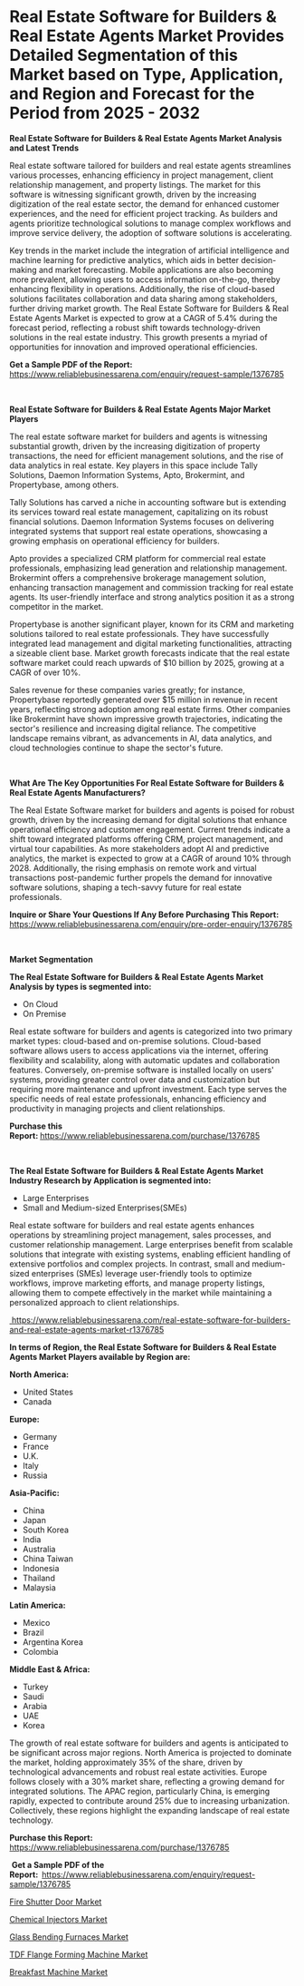 <p><h1>Real Estate Software for Builders & Real Estate Agents Market Provides Detailed Segmentation of this Market based on Type, Application, and Region and Forecast for the Period from 2025 - 2032</h1></p><p><strong>Real Estate Software for Builders & Real Estate Agents Market Analysis and Latest Trends</strong></p>
<p><p>Real estate software tailored for builders and real estate agents streamlines various processes, enhancing efficiency in project management, client relationship management, and property listings. The market for this software is witnessing significant growth, driven by the increasing digitization of the real estate sector, the demand for enhanced customer experiences, and the need for efficient project tracking. As builders and agents prioritize technological solutions to manage complex workflows and improve service delivery, the adoption of software solutions is accelerating.</p><p>Key trends in the market include the integration of artificial intelligence and machine learning for predictive analytics, which aids in better decision-making and market forecasting. Mobile applications are also becoming more prevalent, allowing users to access information on-the-go, thereby enhancing flexibility in operations. Additionally, the rise of cloud-based solutions facilitates collaboration and data sharing among stakeholders, further driving market growth. The Real Estate Software for Builders & Real Estate Agents Market is expected to grow at a CAGR of 5.4% during the forecast period, reflecting a robust shift towards technology-driven solutions in the real estate industry. This growth presents a myriad of opportunities for innovation and improved operational efficiencies.</p></p>
<p><strong>Get a Sample PDF of the Report:&nbsp;</strong> <a href="https://www.reliablebusinessarena.com/enquiry/request-sample/1376785?utm_campaign=3346&utm_medium=2&utm_source=Github&utm_content=ia&utm_term=28032025&utm_id=real-estate-software-for-builders-real-estate-agents">https://www.reliablebusinessarena.com/enquiry/request-sample/1376785</a></p>
<p>&nbsp;</p>
<p><strong>Real Estate Software for Builders & Real Estate Agents Major Market Players</strong></p>
<p><p>The real estate software market for builders and agents is witnessing substantial growth, driven by the increasing digitization of property transactions, the need for efficient management solutions, and the rise of data analytics in real estate. Key players in this space include Tally Solutions, Daemon Information Systems, Apto, Brokermint, and Propertybase, among others.</p><p>Tally Solutions has carved a niche in accounting software but is extending its services toward real estate management, capitalizing on its robust financial solutions. Daemon Information Systems focuses on delivering integrated systems that support real estate operations, showcasing a growing emphasis on operational efficiency for builders.</p><p>Apto provides a specialized CRM platform for commercial real estate professionals, emphasizing lead generation and relationship management. Brokermint offers a comprehensive brokerage management solution, enhancing transaction management and commission tracking for real estate agents. Its user-friendly interface and strong analytics position it as a strong competitor in the market.</p><p>Propertybase is another significant player, known for its CRM and marketing solutions tailored to real estate professionals. They have successfully integrated lead management and digital marketing functionalities, attracting a sizeable client base. Market growth forecasts indicate that the real estate software market could reach upwards of $10 billion by 2025, growing at a CAGR of over 10%.</p><p>Sales revenue for these companies varies greatly; for instance, Propertybase reportedly generated over $15 million in revenue in recent years, reflecting strong adoption among real estate firms. Other companies like Brokermint have shown impressive growth trajectories, indicating the sector's resilience and increasing digital reliance. The competitive landscape remains vibrant, as advancements in AI, data analytics, and cloud technologies continue to shape the sector's future.</p></p>
<p>&nbsp;</p>
<p><strong>What Are The Key Opportunities For Real Estate Software for Builders & Real Estate Agents Manufacturers?</strong></p>
<p><p>The Real Estate Software market for builders and agents is poised for robust growth, driven by the increasing demand for digital solutions that enhance operational efficiency and customer engagement. Current trends indicate a shift toward integrated platforms offering CRM, project management, and virtual tour capabilities. As more stakeholders adopt AI and predictive analytics, the market is expected to grow at a CAGR of around 10% through 2028. Additionally, the rising emphasis on remote work and virtual transactions post-pandemic further propels the demand for innovative software solutions, shaping a tech-savvy future for real estate professionals.</p></p>
<p><strong>Inquire or Share Your Questions If Any Before Purchasing This Report:</strong> <a href="https://www.reliablebusinessarena.com/enquiry/pre-order-enquiry/1376785?utm_campaign=3346&utm_medium=2&utm_source=Github&utm_content=ia&utm_term=28032025&utm_id=real-estate-software-for-builders-real-estate-agents">https://www.reliablebusinessarena.com/enquiry/pre-order-enquiry/1376785</a></p>
<p>&nbsp;</p>
<p><strong>Market Segmentation</strong></p>
<p><strong>The Real Estate Software for Builders & Real Estate Agents Market Analysis by types is segmented into:</strong></p>
<p><ul><li>On Cloud</li><li>On Premise</li></ul></p>
<p><p>Real estate software for builders and agents is categorized into two primary market types: cloud-based and on-premise solutions. Cloud-based software allows users to access applications via the internet, offering flexibility and scalability, along with automatic updates and collaboration features. Conversely, on-premise software is installed locally on users' systems, providing greater control over data and customization but requiring more maintenance and upfront investment. Each type serves the specific needs of real estate professionals, enhancing efficiency and productivity in managing projects and client relationships.</p></p>
<p><strong>Purchase this Report:&nbsp;</strong><a href="https://www.reliablebusinessarena.com/purchase/1376785?utm_campaign=3346&utm_medium=2&utm_source=Github&utm_content=ia&utm_term=28032025&utm_id=real-estate-software-for-builders-real-estate-agents">https://www.reliablebusinessarena.com/purchase/1376785</a></p>
<p>&nbsp;</p>
<p><strong>The Real Estate Software for Builders & Real Estate Agents Market Industry Research by Application is segmented into:</strong></p>
<p><ul><li>Large Enterprises</li><li>Small and Medium-sized Enterprises(SMEs)</li></ul></p>
<p><p>Real estate software for builders and real estate agents enhances operations by streamlining project management, sales processes, and customer relationship management. Large enterprises benefit from scalable solutions that integrate with existing systems, enabling efficient handling of extensive portfolios and complex projects. In contrast, small and medium-sized enterprises (SMEs) leverage user-friendly tools to optimize workflows, improve marketing efforts, and manage property listings, allowing them to compete effectively in the market while maintaining a personalized approach to client relationships.</p></p>
<p><a href="https://www.reliablebusinessarena.com/real-estate-software-for-builders-and-real-estate-agents-market-r1376785?utm_campaign=3346&utm_medium=2&utm_source=Github&utm_content=ia&utm_term=28032025&utm_id=real-estate-software-for-builders-real-estate-agents">&nbsp;https://www.reliablebusinessarena.com/real-estate-software-for-builders-and-real-estate-agents-market-r1376785</a></p>
<p><strong>In terms of Region, the Real Estate Software for Builders & Real Estate Agents Market Players available by Region are:</strong></p>
<p>
    <p> <strong> North America: </strong>
        <ul>
            <li>United States</li>
            <li>Canada</li>
        </ul>
        </p> 
    <p> <strong> Europe: </strong>
        <ul>
            <li>Germany</li>
            <li>France</li>
            <li>U.K.</li>
            <li>Italy</li>
            <li>Russia</li>
        </ul>
        </p> 
    <p> <strong> Asia-Pacific: </strong>
        <ul>
            <li>China</li>
            <li>Japan</li>
            <li>South Korea</li>
            <li>India</li>
            <li>Australia</li>
            <li>China Taiwan</li>
            <li>Indonesia</li>
            <li>Thailand</li>
            <li>Malaysia</li>
        </ul>
        </p> 
    <p> <strong> Latin America: </strong>
        <ul>
            <li>Mexico</li>
            <li>Brazil</li>
            <li>Argentina Korea</li>
            <li>Colombia</li>
        </ul>
        </p> 
    <p> <strong> Middle East & Africa: </strong>
        <ul>
            <li>Turkey</li>
            <li>Saudi</li>
            <li>Arabia</li>
            <li>UAE</li>
            <li>Korea</li>
        </ul>
    </p>
    </p>
<p><p>The growth of real estate software for builders and agents is anticipated to be significant across major regions. North America is projected to dominate the market, holding approximately 35% of the share, driven by technological advancements and robust real estate activities. Europe follows closely with a 30% market share, reflecting a growing demand for integrated solutions. The APAC region, particularly China, is emerging rapidly, expected to contribute around 25% due to increasing urbanization. Collectively, these regions highlight the expanding landscape of real estate technology.</p></p>
<p><strong>Purchase this Report: </strong><a href="https://www.reliablebusinessarena.com/purchase/1376785?utm_campaign=3346&utm_medium=2&utm_source=Github&utm_content=ia&utm_term=28032025&utm_id=real-estate-software-for-builders-real-estate-agents">https://www.reliablebusinessarena.com/purchase/1376785</a></p>
<p>&nbsp;<strong>Get a Sample PDF of the Report:&nbsp;&nbsp;</strong><a href="https://www.reliablebusinessarena.com/enquiry/request-sample/1376785?utm_campaign=3346&utm_medium=2&utm_source=Github&utm_content=ia&utm_term=28032025&utm_id=real-estate-software-for-builders-real-estate-agents">https://www.reliablebusinessarena.com/enquiry/request-sample/1376785</a></p>
<p><strong></strong></p>
<p><p><a href="https://www.linkedin.com/pulse/fire-shutter-door-market-report-in-depth-analysis-14-cagr-projection-96znf?utm_campaign=3346&utm_medium=2&utm_source=Github&utm_content=ia&utm_term=28032025&utm_id=real-estate-software-for-builders-real-estate-agents">Fire Shutter Door Market</a></p><p><a href="https://www.linkedin.com/pulse/chemical-injectors-market-analysis-2025-2032-competitive-x7vjc?utm_campaign=3346&utm_medium=2&utm_source=Github&utm_content=ia&utm_term=28032025&utm_id=real-estate-software-for-builders-real-estate-agents">Chemical Injectors Market</a></p><p><a href="https://www.linkedin.com/pulse/comprehensive-analysis-glass-bending-furnaces-market-gwe8c?utm_campaign=3346&utm_medium=2&utm_source=Github&utm_content=ia&utm_term=28032025&utm_id=real-estate-software-for-builders-real-estate-agents">Glass Bending Furnaces Market</a></p><p><a href="https://www.linkedin.com/pulse/tdf-flange-forming-machine-market-size-type-product-global-industry-9t3af?utm_campaign=3346&utm_medium=2&utm_source=Github&utm_content=ia&utm_term=28032025&utm_id=real-estate-software-for-builders-real-estate-agents">TDF Flange Forming Machine Market</a></p><p><a href="https://www.linkedin.com/pulse/breakfast-machine-market-growth-outlook-2025-2032-sales-revenue-rxoyf?utm_campaign=3346&utm_medium=2&utm_source=Github&utm_content=ia&utm_term=28032025&utm_id=real-estate-software-for-builders-real-estate-agents">Breakfast Machine Market</a></p></p>